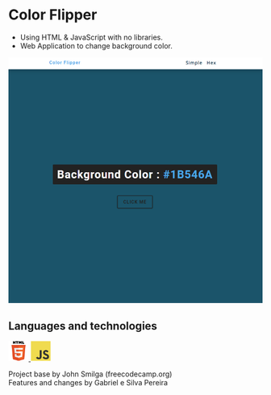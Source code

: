 # Color Flipper

- Using HTML & JavaScript with no libraries.
- Web Application to change background color.

![preview img](/preview.png)

## Languages and technologies

<a href="https://www.w3.org/html/" target="_blank"> <img src="https://raw.githubusercontent.com/devicons/devicon/master/icons/html5/html5-original-wordmark.svg" alt="html5" width="40" height="40"/> </a> <a href="https://developer.mozilla.org/en-US/docs/Web/JavaScript" target="_blank"> <img src="https://raw.githubusercontent.com/devicons/devicon/master/icons/javascript/javascript-original.svg" alt="javascript" width="40" height="40"/> </a>

Project base by John Smilga (freecodecamp.org)
<br/>
Features and changes by Gabriel e Silva Pereira
